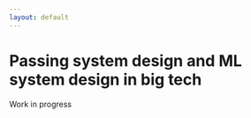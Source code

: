 ```yaml
---
layout: default
---
```


# Passing system design and ML system design in big tech

Work in progress
